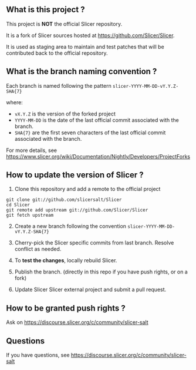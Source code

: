 What is this project ?
----------------------

This project is **NOT** the official Slicer repository.

It is a fork of Slicer sources hosted at https://github.com/Slicer/Slicer.

It is used as staging area to maintain and test patches that will be contributed back to the
official repository.


What is the branch naming convention ?
--------------------------------------

Each branch is named following the pattern `slicer-YYYY-MM-DD-vY.Y.Z-SHA{7}`

where:

* `vX.Y.Z` is the version of the forked project
* `YYYY-MM-DD` is the date of the last official commit associated with the branch.
* `SHA{7}` are the first seven characters of the last official commit associated with the branch.

For more details, see https://www.slicer.org/wiki/Documentation/Nightly/Developers/ProjectForks


How to update the version of Slicer ?
-------------------------------------

1. Clone this repository and add a remote to the official project

```
git clone git://github.com/slicersalt/Slicer
cd Slicer
git remote add upstream git://github.com/Slicer/Slicer
git fetch upstream
```

2. Create a new branch following the convention `slicer-YYYY-MM-DD-vY.Y.Z-SHA{7}`

3. Cherry-pick the Slicer specific commits from last branch. Resolve conflict as needed.

4. To **test the changes**, locally rebuild Slicer.

5. Publish the branch. (directly in this repo if you have push rights, or on a fork)

6. Update Slicer Slicer external project and submit a pull request.


How to be granted push rights ?
-------------------------------

Ask on https://discourse.slicer.org/c/community/slicer-salt


Questions
---------

If you have questions, see https://discourse.slicer.org/c/community/slicer-salt

